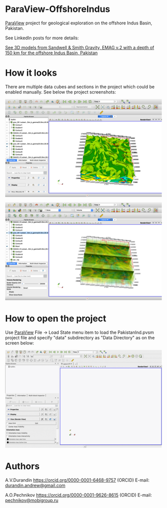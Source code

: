 # ParaView-OffshoreIndus
[ParaView](https://www.paraview.org/download/) project for geological exploration on the offshore Indus Basin, Pakistan.

See LinkedIn posts for more details:

[See 3D models from Sandwell & Smith Gravity, EMAG v.2 with a depth of 150 km for the offshore Indus Basin, Pakistan](https://www.linkedin.com/posts/activity-6612328034529751040-XiGd/)

# How it looks

There are multiple data cubes and sections in the project which could be enabled manually. See below the project screenshots:

![ParaView Project Screenshot](paraview_project_3d.jpg)

![ParaView Project Screenshot 3D with slices](paraview_project_3d_slices.jpg)

# How to open the project

Use [ParaView](https://www.paraview.org/download/) File -> Load State menu item to load the PakistanInd.pvsm project file and specify "data" subdirectory as "Data Directory" as on the screen below:

![ParaView project load settings](ParaView-OffshoreIndus.gif)

# Authors

A.V.Durandin
https://orcid.org/0000-0001-6468-9757 (ORCID)
E-mail: durandin.andrew@gmail.com

A.O.Pechnikov
https://orcid.org/0000-0001-9626-8615 (ORCID)
E-mail: pechnikov@mobigroup.ru

